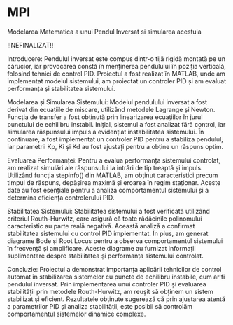 # MPI
Modelarea Matematica a unui Pendul Inversat si simularea acestuia

!!NEFINALIZAT!!

Introducere: 
Pendulul inversat este compus dintr-o tijă rigidă montată pe un cărucior, iar provocarea constă în menținerea pendulului în poziția verticală, folosind tehnici de control PID. Proiectul a fost realizat în MATLAB, unde am implementat modelul sistemului, am proiectat un controler PID și am evaluat performanța și stabilitatea sistemului.

Modelarea și Simularea Sistemului: 
Modelul pendulului inversat a fost derivat din ecuațiile de mișcare, utilizând metodele Lagrange și Newton. Funcția de transfer a fost obținută prin linearizarea ecuațiilor în jurul punctului de echilibru instabil. Inițial, sistemul a fost analizat fără control, iar simularea răspunsului impuls a evidențiat instabilitatea sistemului. În continuare, a fost implementat un controler PID pentru a stabiliza pendulul, iar parametrii Kp, Ki și Kd au fost ajustați pentru a obține un răspuns optim.

Evaluarea Performanței: 
Pentru a evalua performanța sistemului controlat, am realizat simulări ale răspunsului la intrări de tip treaptă și impuls. Utilizând funcția stepinfo() din MATLAB, am obținut caracteristici precum timpul de răspuns, depășirea maximă și eroarea în regim staționar. Aceste date au fost esențiale pentru a analiza comportamentul sistemului și a determina eficiența controlerului PID.

Stabilitatea Sistemului: 
Stabilitatea sistemului a fost verificată utilizând criteriul Routh-Hurwitz, care asigură că toate rădăcinile polinomului caracteristic au parte reală negativă. Această analiză a confirmat stabilitatea sistemului cu control PID implementat. În plus, am generat diagrame Bode și Root Locus pentru a observa comportamentul sistemului în frecvență și amplificare. Aceste diagrame au furnizat informații suplimentare despre stabilitatea și performanța sistemului controlat.

Concluzie: 
Proiectul a demonstrat importanța aplicării tehnicilor de control automat în stabilizarea sistemelor cu puncte de echilibru instabile, cum ar fi pendulul inversat. Prin implementarea unui controler PID și evaluarea stabilității prin metodele Routh-Hurwitz, am reușit să obținem un sistem stabilizat și eficient. Rezultatele obținute sugerează că prin ajustarea atentă a parametrilor PID și analiza stabilității, este posibil să controlăm comportamentul sistemelor dinamice complexe.

